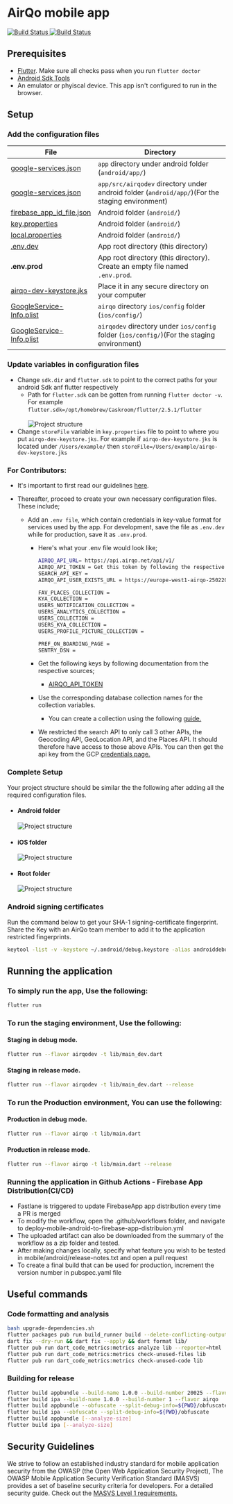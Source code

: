 # AirQo mobile app

<a href="https://github.com/airqo-platform/AirQo-frontend/actions">
<img src="https://github.com/airqo-platform/AirQo-frontend/workflows/mobile-app-code-tests/badge.svg" alt="Build Status">
</a>

<a href="https://github.com/airqo-platform/AirQo-frontend/actions">
<img src="https://github.com/airqo-platform/AirQo-frontend/workflows/mobile-app-code-analysis/badge.svg" alt="Build Status">
</a>

## **Prerequisites**

- [Flutter](https://docs.flutter.dev/get-started/install). Make sure all checks pass when you run `flutter doctor`
- [Android Sdk Tools](https://developer.android.com/studio)
- An emulator or phyiscal device. This app isn't configured to run in the browser.

## **Setup**

### **Add the configuration files**

| File                          | Directory                                                                                       |
| ----------------------------- | ----------------------------------------------------------------------------------------------- |
| [google-services.json]()      | `app` directory under android folder (`android/app/`)                                           |
| [google-services.json]()      | `app/src/airqodev` directory under android folder (`android/app/`)(For the staging environment) |
| [firebase_app_id_file.json]() | Android folder (`android/`)                                                                     |
| [key.properties]()            | Android folder (`android/`)                                                                     |
| [local.properties]()          | Android folder (`android/`)                                                                     |
| [.env.dev]()                  | App root directory (this directory)                                                             |
| **.env.prod**                 | App root directory (this directory). Create an empty file named `.env.prod`.                    |
| [airqo-dev-keystore.jks]()    | Place it in any secure directory on your computer                                               |
| [GoogleService-Info.plist]()  | `airqo` directory `ios/config` folder (`ios/config/`)                                           |
| [GoogleService-Info.plist]()  | `airqodev` directory under `ios/config` folder (`ios/config/`)(For the staging environment)     |

### **Update variables in configuration files**

- Change `sdk.dir` and `flutter.sdk` to point to the correct paths for your android Sdk anf flutter respectively
  - Path for `flutter.sdk` can be gotten from running `flutter doctor -v`.
    \
    For example `flutter.sdk=/opt/homebrew/Caskroom/flutter/2.5.1/flutter`
    \
    \
    ![Project structure](resources/flutter-path.png)
- Change `storeFile` variable in `key.properties` file to point to where you put `airqo-dev-keystore.jks`.
  For example if `airqo-dev-keystore.jks` is located under `/Users/example/` then `storeFile=/Users/example/airqo-dev-keystore.jks`

### **For Contributors:**

- It's important to first read our guidelines [here](/CONTRIBUTING.md).
- Thereafter, proceed to create your own necessary configuration files. These include;

  - Add an `.env file`, which contain credentials in key-value format for services used by the app. For development, save the file as `.env.dev` while for production, save it as `.env.prod`.

    - Here's what your .env file would look like;

      ```bash
      AIRQO_API_URL= https://api.airqo.net/api/v1/
      AIRQO_API_TOKEN = Get this token by following the respective links below.
      SEARCH_API_KEY =
      AIRQO_API_USER_EXISTS_URL = https://europe-west1-airqo-250220.cloudfunctions.net/airqo-app-check-user

      FAV_PLACES_COLLECTION =
      KYA_COLLECTION =
      USERS_NOTIFICATION_COLLECTION =
      USERS_ANALYTICS_COLLECTION =
      USERS_COLLECTION =
      USERS_KYA_COLLECTION =
      USERS_PROFILE_PICTURE_COLLECTION =

      PREF_ON_BOARDING_PAGE =
      SENTRY_DSN =
      ```

    - Get the following keys by following documentation from the respective sources;
      - [AIRQO_API_TOKEN](https://wiki.airqo.net/#/../api/users?id=login)
    - Use the corresponding database collection names for the collection variables.
      - You can create a collection using the following [guide.](https://firebase.google.com/docs/firestore/data-model#collections)
    - We restricted the search API to only call 3 other APIs, the Geocoding API, GeoLocation API, and the Places API. It should therefore have access to those above APIs. You can then get the api key from the GCP [credentials page.](https://console.cloud.google.com/apis/credentials)

### **Complete Setup**

Your project structure should be similar the the following after adding all the required configuration files.

- #### **Android folder**

  ![Project structure](resources/android.png)

- #### **iOS folder**

  ![Project structure](resources/ios.png)

- #### **Root folder**

  ![Project structure](resources/mobile.png)

### **Android signing certificates**

Run the command below to get your SHA-1 signing-certificate fingerprint. Share the Key with an AirQo team member to add it to the application restricted fingerprints.

```bash
keytool -list -v -keystore ~/.android/debug.keystore -alias androiddebugkey -storepass android -keypass android
```

## **Running the application**

### **To simply run the app, Use the following:**

```bash
flutter run
```

### **To run the staging environment, Use the following:**

#### **Staging in debug mode.**

```bash
flutter run --flavor airqodev -t lib/main_dev.dart
```

#### **Staging in release mode.**

```bash
flutter run --flavor airqodev -t lib/main_dev.dart --release
```

### **To run the Production environment, You can use the following:**

#### **Production in debug mode.**

```bash
flutter run --flavor airqo -t lib/main.dart
```

#### **Production in release mode.**

```bash
flutter run --flavor airqo -t lib/main.dart --release
```

### **Running the application in Github Actions - Firebase App Distribution(CI/CD)**

- Fastlane is triggered to update FirebaseApp app distribution every time a PR is merged
- To modify the workflow, open the .github/workflows folder, and navigate to deploy-mobile-android-to-firebase-app-distribuion.yml
- The uploaded artifact can also be downloaded from the summary of the workflow as a zip folder and tested.
- After making changes locally, specify what feature you wish to be tested in mobile/android/release-notes.txt and open a pull request
- To create a final build that can be used for production, increment the version number in pubspec.yaml file

## **Useful commands**

### **Code formatting and analysis**

```bash
bash upgrade-dependencies.sh
flutter packages pub run build_runner build --delete-conflicting-outputs
dart fix --dry-run && dart fix --apply && dart format lib/
flutter pub run dart_code_metrics:metrics analyze lib --reporter=html
flutter pub run dart_code_metrics:metrics check-unused-files lib
flutter pub run dart_code_metrics:metrics check-unused-code lib
```

### **Building for release**

```bash
flutter build appbundle --build-name 1.0.0 --build-number 20025 --flavor airqo
flutter build ipa --build-name 1.0.0 --build-number 1 --flavor airqo
flutter build appbundle --obfuscate --split-debug-info=${PWD}/obfuscate
flutter build ipa --obfuscate --split-debug-info=${PWD}/obfuscate
flutter build appbundle [--analyze-size]
flutter build ipa [--analyze-size]
```

## **Security Guidelines**

We strive to follow an established industry standard for mobile application security from the OWASP (the Open Web Application Security Project), The OWASP Mobile Application Security Verification Standard (MASVS) provides a set of baseline security criteria for developers. For a detailed security guide. Check out the [MASVS Level 1 requirements.](https://github.com/appdefensealliance/ASA/blob/main/MobileAppSecurityAssessment/MobileSecurityGuide.md)
